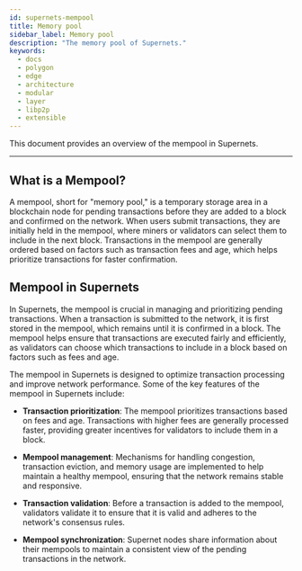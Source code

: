 ```yaml
---
id: supernets-mempool
title: Memory pool
sidebar_label: Memory pool
description: "The memory pool of Supernets."
keywords:
  - docs
  - polygon
  - edge
  - architecture
  - modular
  - layer
  - libp2p
  - extensible
---
```


This document provides an overview of the mempool in Supernets.

---

## What is a Mempool?

A mempool, short for "memory pool," is a temporary storage area in a blockchain node for pending transactions before they are added to a block and confirmed on the network. When users submit transactions, they are initially held in the mempool, where miners or validators can select them to include in the next block. Transactions in the mempool are generally ordered based on factors such as transaction fees and age, which helps prioritize transactions for faster confirmation.

## Mempool in Supernets

In Supernets, the mempool is crucial in managing and prioritizing pending transactions. When a transaction is submitted to the network, it is first stored in the mempool, which remains until it is confirmed in a block. The mempool helps ensure that transactions are executed fairly and efficiently, as validators can choose which transactions to include in a block based on factors such as fees and age.

The mempool in Supernets is designed to optimize transaction processing and improve network performance. Some of the key features of the mempool in Supernets include:

- **Transaction prioritization**: The mempool prioritizes transactions based on fees and age. Transactions with higher fees are generally processed faster, providing greater incentives for validators to include them in a block.

- **Mempool management**: Mechanisms for handling congestion, transaction eviction, and memory usage are implemented to help maintain a healthy mempool, ensuring that the network remains stable and responsive.

- **Transaction validation**: Before a transaction is added to the mempool, validators validate it to ensure that it is valid and adheres to the network's consensus rules.

- **Mempool synchronization**: Supernet nodes share information about their mempools to maintain a consistent view of the pending transactions in the network.
